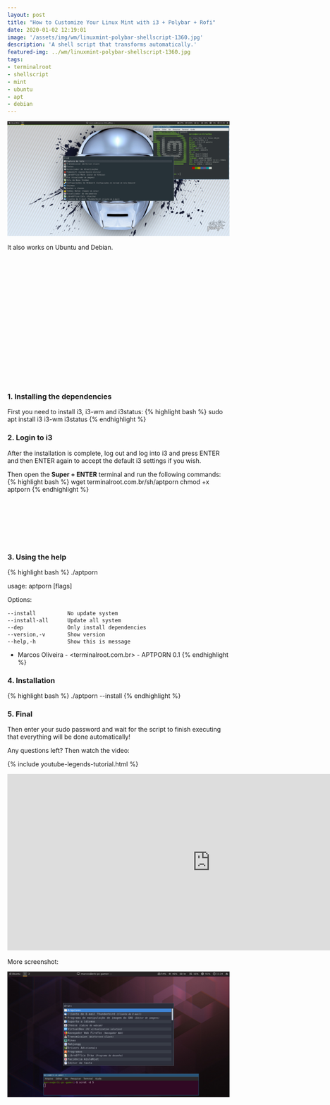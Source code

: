 ```yaml
---
layout: post
title: "How to Customize Your Linux Mint with i3 + Polybar + Rofi"
date: 2020-01-02 12:19:01
image: '/assets/img/wm/linuxmint-polybar-shellscript-1360.jpg'
description: 'A shell script that transforms automatically.'
featured-img: ../wm/linuxmint-polybar-shellscript-1360.jpg
tags:
- terminalroot
- shellscript
- mint
- ubuntu
- apt
- debian
---
```


![How to Customize Your Linux Mint with i3 + Polybar + Rofi](/assets/img/wm/linuxmint-polybar-shellscript-1360.jpg)

It also works on Ubuntu and Debian.

<!-- QUADRADO -->
<script async src="//pagead2.googlesyndication.com/pagead/js/adsbygoogle.js"></script>
<ins class="adsbygoogle"
style="display:inline-block;width:336px;height:280px"
data-ad-client="ca-pub-2838251107855362"
data-ad-slot="5351066970"></ins>
<script>
(adsbygoogle = window.adsbygoogle || []).push({});
</script>

### 1. Installing the dependencies
First you need to install i3, i3-wm and i3status:
{% highlight bash %}
sudo apt install i3 i3-wm i3status
{% endhighlight %}

### 2. Login to i3
After the installation is complete, log out and log into i3 and press ENTER and then ENTER again to accept the default i3 settings if you wish.

Then open the **Super + ENTER** terminal and run the following commands:
{% highlight bash %}
wget terminalroot.com.br/sh/aptporn
chmod +x aptporn
{% endhighlight %}

<!-- LISTA MIN -->
<script async src="//pagead2.googlesyndication.com/pagead/js/adsbygoogle.js"></script>
<ins class="adsbygoogle"
style="display:inline-block;width:730px;height:95px"
data-ad-client="ca-pub-2838251107855362"
data-ad-slot="5351066970"></ins>
<script>
(adsbygoogle = window.adsbygoogle || []).push({});
</script>

### 3. Using the help
{% highlight bash %}
./aptporn

usage: aptporn [flags]

  Options:

    --install          No update system
    --install-all      Update all system
    --dep              Only install dependencies
    --version,-v       Show version
    --help,-h          Show this is message

* Marcos Oliveira - <terminalroot.com.br> - APTPORN 0.1
{% endhighlight %}


### 4. Installation
{% highlight bash %}
./aptporn --install
{% endhighlight %}

<!-- RETANGULO LARGO 2 -->
<script async src="//pagead2.googlesyndication.com/pagead/js/adsbygoogle.js"></script>
<ins class="adsbygoogle"
style="display:block; text-align:center;"
data-ad-layout="in-article"
data-ad-format="fluid"
data-ad-client="ca-pub-2838251107855362"
data-ad-slot="8549252987"></ins>
<script>
(adsbygoogle = window.adsbygoogle || []).push({});
</script>

### 5. Final
Then enter your sudo password and wait for the script to finish executing that everything will be done automatically!

Any questions left? Then watch the video:

{% include youtube-legends-tutorial.html %}

<iframe width="920" height="400" src="https://www.youtube.com/embed/EBn5coWv1_g" frameborder="0" allow="accelerometer; autoplay; encrypted-media; gyroscope; picture-in-picture" allowfullscreen></iframe>

More screenshot:

![Ubuntu aptporn](/assets/img/wm/ubuntu.jpg)
